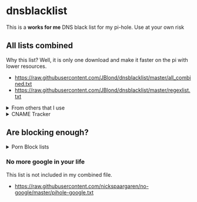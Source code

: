 # dnsblacklist

This is a **works for me** DNS black list for my pi-hole. Use at your own risk

<!-- tomtom uses purchasely.io -->
## All lists combined

Why this list? Well, it is only one download and make it faster on the pi with lower resources.

- <https://raw.githubusercontent.com/JBlond/dnsblacklist/master/all_combined.txt>
- <https://raw.githubusercontent.com/JBlond/dnsblacklist/master/regexlist.txt>

<details><summary>From others that I use</summary><br>

- <https://raw.githubusercontent.com/StevenBlack/hosts/master/hosts>
- <https://s3.amazonaws.com/lists.disconnect.me/simple_tracking.txt>
- <https://s3.amazonaws.com/lists.disconnect.me/simple_ad.txt>
- <https://raw.githubusercontent.com/RPiList/specials/master/Blocklisten/easylist>

</details>

<details><summary>CNAME Tracker</summary><br>

- <https://raw.githubusercontent.com/AdguardTeam/cname-trackers/master/combined_disguised_trackers_justdomains.txt>

</details>

## Are blocking enough?

<details><summary>Porn Block lists</summary><br>

- <https://raw.githubusercontent.com/RPiList/specials/master/Blocklisten/pornblock1>
- <https://raw.githubusercontent.com/RPiList/specials/master/Blocklisten/pornblock2>
- <https://raw.githubusercontent.com/RPiList/specials/master/Blocklisten/pornblock3>
- <https://raw.githubusercontent.com/RPiList/specials/master/Blocklisten/pornblock4>
- <https://raw.githubusercontent.com/RPiList/specials/master/Blocklisten/pornblock5>
- <https://raw.githubusercontent.com/RPiList/specials/master/Blocklisten/pornblock6>

</details>

### No more google in your life

This list is not included in my combined file.

- <https://raw.githubusercontent.com/nickspaargaren/no-google/master/pihole-google.txt>
